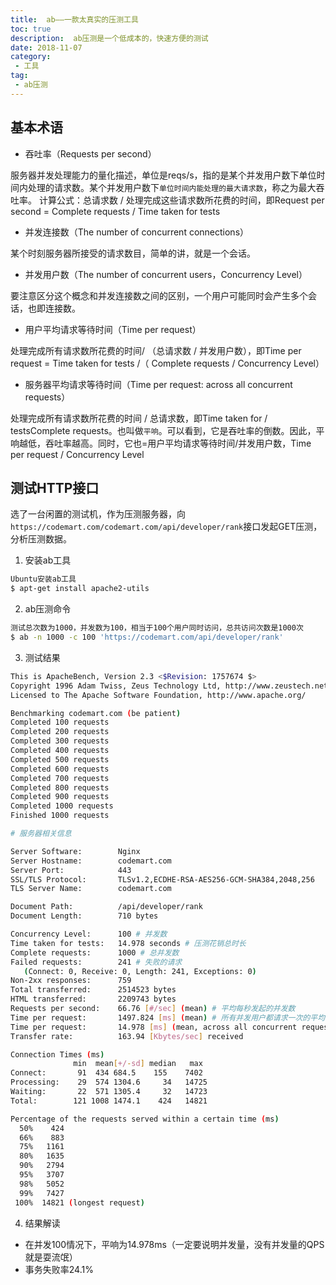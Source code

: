 ```yaml
---
title:  ab——一款太真实的压测工具
toc: true
description:  ab压测是一个低成本的，快速方便的测试
date: 2018-11-07
category: 
 - 工具
tag:
 - ab压测
---
```


## 基本术语

- 吞吐率（Requests per second）

服务器并发处理能力的量化描述，单位是reqs/s，指的是某个并发用户数下单位时间内处理的请求数。某个并发用户数下`单位时间内能处理的最大请求数`，称之为最大吞吐率。
计算公式：总请求数 / 处理完成这些请求数所花费的时间，即Request per second = Complete requests / Time taken for tests

- 并发连接数（The number of concurrent connections）

某个时刻服务器所接受的请求数目，简单的讲，就是一个会话。

- 并发用户数（The number of concurrent users，Concurrency Level）

要注意区分这个概念和并发连接数之间的区别，一个用户可能同时会产生多个会话，也即连接数。

- 用户平均请求等待时间（Time per request）

处理完成所有请求数所花费的时间/ （总请求数 / 并发用户数），即Time per request = Time taken for tests /（ Complete requests / Concurrency Level）

- 服务器平均请求等待时间（Time per request: across all concurrent requests）

处理完成所有请求数所花费的时间 / 总请求数，即Time taken for / testsComplete requests。也叫做`平响`。可以看到，它是吞吐率的倒数。因此，平响越低，吞吐率越高。同时，它也=用户平均请求等待时间/并发用户数，Time per request / Concurrency Level

## 测试HTTP接口

选了一台闲置的测试机，作为压测服务器，向`https://codemart.com/codemart.com/api/developer/rank`接口发起GET压测，分析压测数据。

1. 安装ab工具

```bash
Ubuntu安装ab工具
$ apt-get install apache2-utils
```

2. ab压测命令

```bash
测试总次数为1000，并发数为100，相当于100个用户同时访问，总共访问次数是1000次
$ ab -n 1000 -c 100 'https://codemart.com/api/developer/rank'
```

3. 测试结果

```bash
This is ApacheBench, Version 2.3 <$Revision: 1757674 $>
Copyright 1996 Adam Twiss, Zeus Technology Ltd, http://www.zeustech.net/
Licensed to The Apache Software Foundation, http://www.apache.org/

Benchmarking codemart.com (be patient)
Completed 100 requests
Completed 200 requests
Completed 300 requests
Completed 400 requests
Completed 500 requests
Completed 600 requests
Completed 700 requests
Completed 800 requests
Completed 900 requests
Completed 1000 requests
Finished 1000 requests

# 服务器相关信息

Server Software:        Nginx
Server Hostname:        codemart.com
Server Port:            443
SSL/TLS Protocol:       TLSv1.2,ECDHE-RSA-AES256-GCM-SHA384,2048,256
TLS Server Name:        codemart.com

Document Path:          /api/developer/rank
Document Length:        710 bytes

Concurrency Level:      100 # 并发数
Time taken for tests:   14.978 seconds # 压测花销总时长
Complete requests:      1000 # 总并发数
Failed requests:        241 # 失败的请求
   (Connect: 0, Receive: 0, Length: 241, Exceptions: 0)
Non-2xx responses:      759
Total transferred:      2514523 bytes
HTML transferred:       2209743 bytes
Requests per second:    66.76 [#/sec] (mean) # 平均每秒发起的并发数
Time per request:       1497.824 [ms] (mean) # 所有并发用户都请求一次的平均时间，用户平均等待时间
Time per request:       14.978 [ms] (mean, across all concurrent requests) # 非常重要：每个请求响应时间，等于用户平均等待时间除请求总数，计算出单个请求响应时间
Transfer rate:          163.94 [Kbytes/sec] received

Connection Times (ms)
              min  mean[+/-sd] median   max
Connect:       91  434 684.5    155    7402
Processing:    29  574 1304.6     34   14725
Waiting:       22  571 1305.4     32   14723
Total:        121 1008 1474.1    424   14821

Percentage of the requests served within a certain time (ms)
  50%    424
  66%    883
  75%   1161
  80%   1635
  90%   2794
  95%   3707
  98%   5052
  99%   7427
 100%  14821 (longest request)
```

4. 结果解读

- 在并发100情况下，平响为14.978ms（一定要说明并发量，没有并发量的QPS就是耍流氓）
- 事务失败率24.1%




